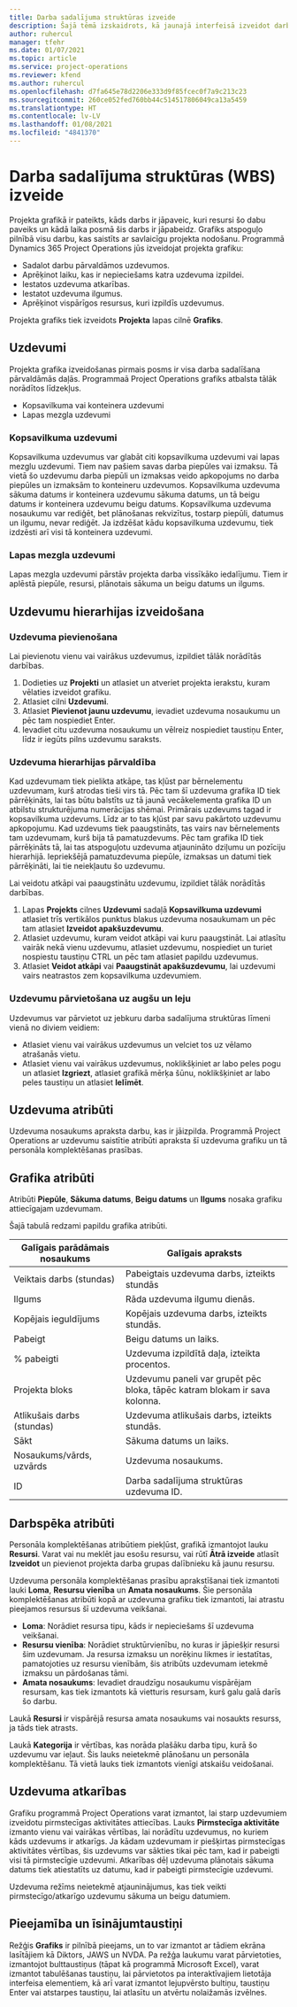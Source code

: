 ```yaml
---
title: Darba sadalījuma struktūras izveide
description: Šajā tēmā izskaidrots, kā jaunajā interfeisā izveidot darba sadalījuma struktūru (WBS), kas iekļauj pamata vadīklas.
author: ruhercul
manager: tfehr
ms.date: 01/07/2021
ms.topic: article
ms.service: project-operations
ms.reviewer: kfend
ms.author: ruhercul
ms.openlocfilehash: d7fa645e78d2206e333d9f85fcec0f7a9c213c23
ms.sourcegitcommit: 260ce052fed760bb44c514517806049ca13a5459
ms.translationtype: HT
ms.contentlocale: lv-LV
ms.lasthandoff: 01/08/2021
ms.locfileid: "4841370"
---
```

# <a name="create-a-work-breakdown-structure-wbs"></a>Darba sadalījuma struktūras (WBS) izveide

Projekta grafikā ir pateikts, kāds darbs ir jāpaveic, kuri resursi šo dabu paveiks un kādā laika posmā šis darbs ir jāpabeidz. Grafiks atspoguļo pilnībā visu darbu, kas saistīts ar savlaicīgu projekta nodošanu. Programmā Dynamics 365 Project Operations jūs izveidojat projekta grafiku:

  - Sadalot darbu pārvaldāmos uzdevumos.
  - Aprēķinot laiku, kas ir nepieciešams katra uzdevuma izpildei.
  - Iestatos uzdevuma atkarības.
  - Iestatot uzdevuma ilgumus.
  - Aprēķinot vispārīgos resursus, kuri izpildīs uzdevumus. 

Projekta grafiks tiek izveidots **Projekta** lapas cilnē **Grafiks**.

## <a name="tasks"></a>Uzdevumi

Projekta grafika izveidošanas pirmais posms ir visa darba sadalīšana pārvaldāmās daļās. Programmaā Project Operations grafiks atbalsta tālāk norādītos līdzekļus.

- Kopsavilkuma vai konteinera uzdevumi
- Lapas mezgla uzdevumi

### <a name="summary-tasks"></a>Kopsavilkuma uzdevumi

Kopsavilkuma uzdevumus var glabāt citi kopsavilkuma uzdevumi vai lapas mezglu uzdevumi. Tiem nav pašiem savas darba piepūles vai izmaksu. Tā vietā šo uzdevumu darba piepūli un izmaksas veido apkopojums no darba piepūles un izmaksām to konteineru uzdevumos. Kopsavilkuma uzdevuma sākuma datums ir konteinera uzdevumu sākuma datums, un tā beigu datums ir konteinera uzdevumu beigu datums. Kopsavilkuma uzdevuma nosaukumu var rediģēt, bet plānošanas rekvizītus, tostarp piepūli, datumus un ilgumu, nevar rediģēt. Ja izdzēšat kādu kopsavilkuma uzdevumu, tiek izdzēsti arī visi tā konteinera uzdevumi.

### <a name="leaf-node-tasks"></a>Lapas mezgla uzdevumi

Lapas mezgla uzdevumi pārstāv projekta darba vissīkāko iedalījumu. Tiem ir aplēstā piepūle, resursi, plānotais sākuma un beigu datums un ilgums.

## <a name="create-a-task-hierarchy"></a>Uzdevumu hierarhijas izveidošana

### <a name="add-a-task"></a>Uzdevuma pievienošana

Lai pievienotu vienu vai vairākus uzdevumus, izpildiet tālāk norādītās darbības.

1. Dodieties uz **Projekti** un atlasiet un atveriet projekta ierakstu, kuram vēlaties izveidot grafiku. 
2. Atlasiet cilni **Uzdevumi**. 
3. Atlasiet **Pievienot jaunu uzdevumu**, ievadiet uzdevuma nosaukumu un pēc tam nospiediet Enter.
2. Ievadiet citu uzdevuma nosaukumu un vēlreiz nospiediet taustiņu Enter, līdz ir iegūts pilns uzdevumu saraksts.

### <a name="manage-hierarchy-of-a-task"></a>Uzdevuma hierarhijas pārvaldība

Kad uzdevumam tiek pielikta atkāpe, tas kļūst par bērnelementu uzdevumam, kurš atrodas tieši virs tā. Pēc tam šī uzdevuma grafika ID tiek pārrēķināts, lai tas būtu balstīts uz tā jaunā vecākelementa grafika ID un atbilstu strukturējuma numerācijas shēmai. Primārais uzdevums tagad ir kopsavilkuma uzdevums. Līdz ar to tas kļūst par savu pakārtoto uzdevumu apkopojumu. Kad uzdevums tiek paaugstināts, tas vairs nav bērnelements tam uzdevumam, kurš bija tā pamatuzdevums. Pēc tam grafika ID tiek pārrēķināts tā, lai tas atspoguļotu uzdevuma atjaunināto dziļumu un pozīciju hierarhijā. Iepriekšējā pamatuzdevuma piepūle, izmaksas un datumi tiek pārrēķināti, lai tie neiekļautu šo uzdevumu.

Lai veidotu atkāpi vai paaugstinātu uzdevumu, izpildiet tālāk norādītās darbības.

1. Lapas **Projekts** cilnes **Uzdevumi** sadaļā **Kopsavilkuma uzdevumi** atlasiet trīs vertikālos punktus blakus uzdevuma nosaukumam un pēc tam atlasiet **Izveidot apakšuzdevumu**. 
2. Atlasiet uzdevumu, kuram veidot atkāpi vai kuru paaugstināt. Lai atlasītu vairāk nekā vienu uzdevumu, atlasiet uzdevumu, nospiediet un turiet nospiestu taustiņu CTRL un pēc tam atlasiet papildu uzdevumus.
2. Atlasiet **Veidot atkāpi** vai **Paaugstināt apakšuzdevumu**, lai uzdevumi vairs neatrastos zem kopsavilkuma uzdevumiem.

### <a name="move-tasks-up-and-down"></a>Uzdevumu pārvietošana uz augšu un leju

Uzdevumus var pārvietot uz jebkuru darba sadalījuma struktūras līmeni vienā no diviem veidiem:

- Atlasiet vienu vai vairākus uzdevumus un velciet tos uz vēlamo atrašanās vietu.
- Atlasiet vienu vai vairākus uzdevumus, noklikšķiniet ar labo peles pogu un atlasiet **Izgriezt**, atlasiet grafikā mērķa šūnu, noklikšķiniet ar labo peles taustiņu un atlasiet **Ielīmēt**.

## <a name="task-attributes"></a>Uzdevuma atribūti

Uzdevuma nosaukums apraksta darbu, kas ir jāizpilda. Programmā Project Operations ar uzdevumu saistītie atribūti apraksta šī uzdevuma grafiku un tā personāla komplektēšanas prasības.

## <a name="schedule-attributes"></a>Grafika atribūti

Atribūti **Piepūle**, **Sākuma datums**, **Beigu datums** un **Ilgums** nosaka grafiku attiecīgajam uzdevumam.

Šajā tabulā redzami papildu grafika atribūti.

| **Galīgais parādāmais nosaukums** | **Galīgais apraksts** |
| --- | --- |
| Veiktais darbs (stundas) | Pabeigtais uzdevuma darbs, izteikts stundās |
| Ilgums | Rāda uzdevuma ilgumu dienās. |
| Kopējais ieguldījums | Kopējais uzdevuma darbs, izteikts stundās. |
| Pabeigt | Beigu datums un laiks. |
| % pabeigti | Uzdevuma izpildītā daļa, izteikta procentos. |
| Projekta bloks | Uzdevumu paneli var grupēt pēc bloka, tāpēc katram blokam ir sava kolonna. |
| Atlikušais darbs (stundas) | Uzdevuma atlikušais darbs, izteikts stundās. |
| Sākt | Sākuma datums un laiks. |
| Nosaukums/vārds, uzvārds | Uzdevuma nosaukums. |
| ID | Darba sadalījuma struktūras uzdevuma ID. |

## <a name="staffing-attributes"></a>Darbspēka atribūti

Personāla komplektēšanas atribūtiem piekļūst, grafikā izmantojot lauku **Resursi**. Varat vai nu meklēt jau esošu resursu, vai rūtī **Ātrā izveide** atlasīt **Izveidot** un pievienot projekta darba grupas dalībnieku kā jaunu resursu.

Uzdevuma personāla komplektēšanas prasību aprakstīšanai tiek izmantoti lauki **Loma**, **Resursu vienība** un **Amata nosaukums**. Šie personāla komplektēšanas atribūti kopā ar uzdevuma grafiku tiek izmantoti, lai atrastu pieejamos resursus šī uzdevuma veikšanai.

   - **Loma**: Norādiet resursa tipu, kāds ir nepieciešams šī uzdevuma veikšanai.
   - **Resursu vienība**: Norādiet struktūrvienību, no kuras ir jāpiešķir resursi šim uzdevumam. Ja resursa izmaksu un norēķinu likmes ir iestatītas, pamatojoties uz resursu vienībām, šis atribūts uzdevumam ietekmē izmaksu un pārdošanas tāmi.
   - **Amata nosaukums**: Ievadiet draudzīgu nosaukumu vispārējam resursam, kas tiek izmantots kā vietturis resursam, kurš galu galā darīs šo darbu.

Laukā **Resursi** ir vispārējā resursa amata nosaukums vai nosaukts resurss, ja tāds tiek atrasts.

Laukā **Kategorija** ir vērtības, kas norāda plašāku darba tipu, kurā šo uzdevumu var ieļaut. Šis lauks neietekmē plānošanu un personāla komplektēšanu. Tā vietā lauks tiek izmantots vienīgi atskaišu veidošanai.

## <a name="task-dependencies"></a>Uzdevuma atkarības

Grafiku programmā Project Operations varat izmantot, lai starp uzdevumiem izveidotu pirmstecīgas aktivitātes attiecības. Lauks **Pirmstecīga aktivitāte** izmanto vienu vai vairākas vērtības, lai norādītu uzdevumus, no kuriem kāds uzdevums ir atkarīgs. Ja kādam uzdevumam ir piešķirtas pirmstecīgas aktivitātes vērtības, šis uzdevums var sākties tikai pēc tam, kad ir pabeigti visi tā pirmstecīgie uzdevumi. Atkarības dēļ uzdevuma plānotais sākuma datums tiek atiestatīts uz datumu, kad ir pabeigti pirmstecīgie uzdevumi.

Uzdevuma režīms neietekmē atjauninājumus, kas tiek veikti pirmstecīgo/atkarīgo uzdevumu sākuma un beigu datumiem.

## <a name="accessibility-and-keyboard-shortcuts"></a>Pieejamība un īsinājumtaustiņi

Režģis **Grafiks** ir pilnībā pieejams, un to var izmantot ar tādiem ekrāna lasītājiem kā Diktors, JAWS un NVDA. Pa režģa laukumu varat pārvietoties, izmantojot bulttaustiņus (tāpat kā programmā Microsoft Excel), varat izmantot tabulēšanas taustiņu, lai pārvietotos pa interaktīvajiem lietotāja interfeisa elementiem, kā arī varat izmantot lejupvērsto bultiņu, taustiņu Enter vai atstarpes taustiņu, lai atlasītu un atvērtu nolaižamās izvēlnes.
